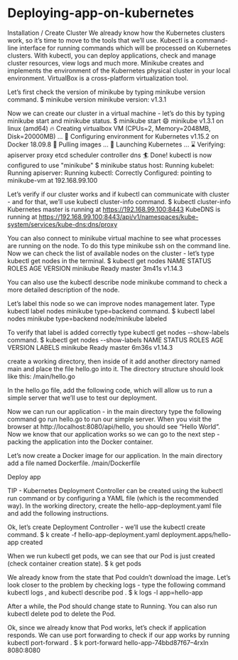 # Deploying-app-on-kubernetes

Installation / Create Cluster
We already know how the Kubernetes clusters work, so it’s time to move to the tools that we’ll use.
Kubectl is a command-line interface for running commands which will be processed on Kubernetes clusters. With kubectl, you can deploy applications, check and manage cluster resources, view logs and much more.
Minikube creates and implements the environment of the Kubernetes physical cluster in your local environment.
VirtualBox is a cross-platform virtualization tool.

Let’s first check the version of minikube by typing minikube version command.
$ minikube version
minikube version: v1.3.1

Now we can create our cluster in a virtual machine - let’s do this by typing minikube start and minikube status.
$ minikube start
😄  minikube v1.3.1 on linux (amd64)
🔥  Creating virtualbox VM (CPUs=2, Memory=2048MB, Disk=20000MB) ...
🐳  Configuring environment for Kubernetes v1.15.2 on Docker 18.09.8
🚜  Pulling images ...
🚀  Launching Kubernetes ...
⌛  Verifying: apiserver proxy etcd scheduler controller dns
🏄  Done! kubectl is now configured to use "minikube"
$ minikube status
host: Running
kubelet: Running
apiserver: Running
kubectl: Correctly Configured: pointing to minikube-vm at 192.168.99.100

Let’s verify if our cluster works and if kubectl can communicate with cluster - and for that, we’ll use kubectl cluster-info command.
$ kubectl cluster-info
Kubernetes master is running at https://192.168.99.100:8443
KubeDNS is running at https://192.168.99.100:8443/api/v1/namespaces/kube-system/services/kube-dns:dns/proxy

You can also connect to minikube virtual machine to see what processes are running on the node. To do this type minikube ssh on the command line.
Now we can check the list of available nodes on the cluster - let’s type kubectl get nodes in the terminal.
$ kubectl get nodes
NAME       STATUS   ROLES    AGE     VERSION
minikube   Ready    master   3m41s   v1.14.3

You can also use the kubectl describe node minikube command to check a more detailed description of the node.

Let’s label this node so we can improve nodes management later. Type kubectl label nodes minikube type=backend command.
$ kubectl label nodes minikube type=backend
node/minikube labeled

To verify that label is added correctly type kubectl get nodes --show-labels command. 
$ kubectl get nodes --show-labels
NAME     STATUS ROLES  AGE   VERSION  LABELS
minikube Ready  master 6m36s v1.14.3




 create a working directory, then inside of it add another directory named main and place the file hello.go into it. The directory structure should look like this:
<working directory>/main/hello.go
  
In the hello.go file, add the following code, which will allow us to run a simple server that we’ll use to test our deployment.
  
Now we can run our application - in the main directory type the following command go run hello.go to run our simple server. When you visit the browser at http://localhost:8080/api/hello, you should see “Hello World”. Now we know that our application works so we can go to the next step - packing the application into the Docker container.
  
Let’s now create a Docker image for our application. In the main directory add a file named Dockerfile.
<working directory>/main/Dockerfile

 
 Deploy app
 
TIP - Kubernetes Deployment Controller can be created using the kubectl run command or by configuring a YAML file (which is the recommended way).
In the working directory, create the hello-app-deployment.yaml file and add the following instructions.

Ok, let’s create Deployment Controller - we’ll use the kubectl create command.
$ k create -f hello-app-deployment.yaml
deployment.apps/hello-app created
 
 When we run kubectl get pods, we can see that our Pod is just created (check container creation state).
$ k get pods
 
 
We already know from the state that Pod couldn’t download the image. Let’s look closer to the problem by checking logs - type the following command kubectl logs <pod name>, and kubectl describe pod <pod name>.
$ k logs -l app=hello-app
 
 
After a while, the Pod should change state to Running. You can also run kubectl delete pod <pod name> to delete the Pod. 
 
 
Ok, since we already know that Pod works, let’s check if application responds. We can use port forwarding to check if our app works by running kubectl port-forward <pod name>.
$ k port-forward hello-app-74bbd87f67–4rxln 8080:8080












